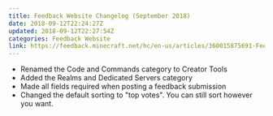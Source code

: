 ```yaml
---
title: Feedback Website Changelog (September 2018)
date: 2018-09-12T22:24:27Z
updated: 2018-09-12T22:27:54Z
categories: Feedback Website
link: https://feedback.minecraft.net/hc/en-us/articles/360015875691-Feedback-Website-Changelog-September-2018-
---
```


- Renamed the Code and Commands category to Creator Tools
- Added the Realms and Dedicated Servers category
- Made all fields required when posting a feedback submission
- Changed the default sorting to "top votes". You can still sort however you want.
